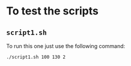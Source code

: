 # To test the scripts

## `script1.sh`
To run this one just use the following command:
```shell
./script1.sh 100 130 2
```
##
